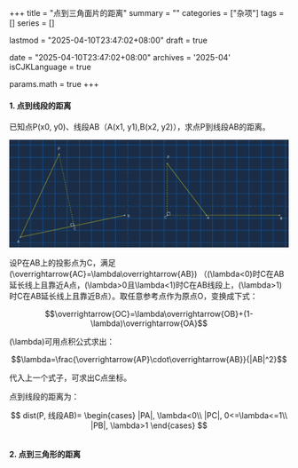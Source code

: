 +++
title = "点到三角面片的距离"
summary = ""
categories = ["杂项"]
tags = []
series = []

lastmod = "2025-04-10T23:47:02+08:00"
draft = true

date = "2025-04-10T23:47:02+08:00"
archives = '2025-04'
isCJKLanguage = true

params.math = true
+++

#### 1. 点到线段的距离

已知点P(x0, y0)、线段AB（A(x1, y1),B(x2, y2)），求点P到线段AB的距离。

![image](./p1.png)

设P在AB上的投影点为C，满足\(\overrightarrow{AC}=\lambda\overrightarrow{AB}\) （\(\lambda<0\)时C在AB延长线上且靠近A点，\(\lambda>0且\lambda<1\)时C在AB线段上，\(\lambda>1\)时C在AB延长线上且靠近B点）。取任意参考点作为原点O，变换成下式：

$$\overrightarrow{OC}=\lambda\overrightarrow{OB}+(1-\lambda)\overrightarrow{OA}$$

\(\lambda\)可用点积公式求出：

$$\lambda=\frac{\overrightarrow{AP}\cdot\overrightarrow{AB}}{|AB|^2}$$

代入上一个式子，可求出C点坐标。

点到线段的距离为：

$$
dist(P, 线段AB)=
\begin{cases}
|PA|, \lambda<0\\
|PC|, 0<=\lambda<=1\\
|PB|, \lambda>1
\end{cases}
$$

```cpp

```

#### 2. 点到三角形的距离
